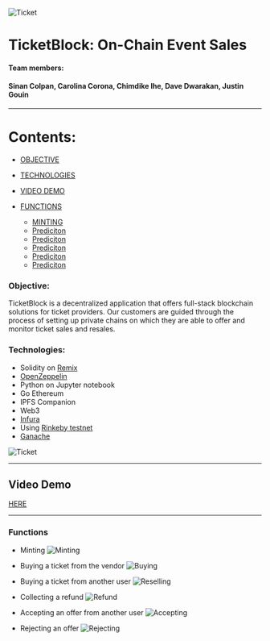 ![Ticket](image/ETKN.png)

# TicketBlock: On-Chain Event Sales 

#### Team members:
#### Sinan Colpan, Carolina Corona, Chimdike Ihe, Dave Dwarakan, Justin Gouin
---


# Contents:

- [OBJECTIVE](#objective)

- [TECHNOLOGIES](#technologies)

- [VIDEO DEMO](#video-demo)
   
- [FUNCTIONS](#functions)

	- [MINTING](#minting)
	- [Prediciton](#prediction)
	- [Prediciton](#prediction)
	- [Prediciton](#prediction)
	- [Prediciton](#prediction)
	- [Prediciton](#prediction)
	


### Objective:

TicketBlock is a decentralized application that offers full-stack blockchain solutions for ticket providers. Our customers are guided through the process of setting up private chains on which they are able to offer and monitor ticket sales and resales. 

### Technologies:

- Solidity on [Remix](https://remix.ethereum.org/#optimize=false&runs=200&evmVersion=null)
- [OpenZeppelin](https://github.com/OpenZeppelin)
- Python on Jupyter notebook
- Go Ethereum 
- IPFS Companion 
- Web3
- [Infura](https://infura.io)
- Using [Rinkeby testnet](https://faucet.rinkeby.io)
- [Ganache](https://www.trufflesuite.com/ganache)

![Ticket](image/z.png)

---
## Video Demo
[HERE](https://youtu.be/Ih6cbqdMljA)

---

### Functions

- Minting
![Minting](image/minting.png)

- Buying a ticket from the vendor
![Buying](image/buyingfromvendor.png)

- Buying a ticket from another user
![Reselling](image/offertouser.png)

- Collecting a refund
![Refund](image/colecting-refund.png)

- Accepting an offer from another user
![Accepting](image/accepting_offer.png)

- Rejecting an offer
![Rejecting](image/rejecting_offer.png)
